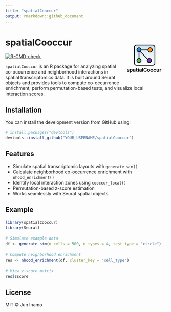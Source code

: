 ```yaml
---
title: "spatialCooccur"
output: rmarkdown::github_document
---
```


<!-- README.md is generated from README.Rmd. Please edit that file -->

# spatialCooccur <img src="man/figures/logo.png" align="right" height="138" />

[![R-CMD-check](https://github.com/YOUR_USERNAME/spatialCooccur/actions/workflows/R-CMD-check.yaml/badge.svg)](https://github.com/YOUR_USERNAME/spatialCooccur/actions)

`spatialCooccur` is an R package for analyzing spatial co-occurrence and
neighborhood interactions in spatial transcriptomics data. It is built
around Seurat objects and provides tools to compute co-occurrence
enrichment, perform permutation-based tests, and visualize local
interaction scores.

## Installation

You can install the development version from GitHub using:

``` r
# install.packages("devtools")
devtools::install_github("YOUR_USERNAME/spatialCooccur")
```

## Features

- Simulate spatial transcriptomic layouts with `generate_sim()`
- Calculate neighborhood co-occurrence enrichment with
  `nhood_enrichment()`
- Identify local interaction zones using `cooccur_local()`
- Permutation-based z-score estimation
- Works seamlessly with Seurat spatial objects

## Example

``` r
library(spatialCooccur)
library(Seurat)

# Simulate example data
df <- generate_sim(n_cells = 500, n_types = 4, test_type = "circle")

# Compute neighborhood enrichment
res <- nhood_enrichment(df, cluster_key = "cell_type")

# View z-score matrix
res$zscore
```

## License

MIT © Jun Inamo
